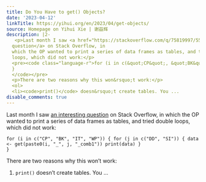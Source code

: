 ```yaml
---
title: Do You Have to get() Objects?
date: '2023-04-12'
linkTitle: https://yihui.org/en/2023/04/get-objects/
source: Homepage on Yihui Xie | 谢益辉
description: |2-
   <p>Last month I saw <a href="https://stackoverflow.com/q/75819997/559676">an interesting
  question</a> on Stack Overflow, in
  which the OP wanted to print a series of data frames as tables, and tried double
  loops, which did not work:</p>
  <pre><code class="language-r">for (i in c(&quot;CP&quot;, &quot;BK&quot;, &quot;IT&quot;, &quot;WP&quot;)) { for (j in c(&quot;DD&quot;, &quot;SI&quot;)) { data &lt;- get(paste0(i, &quot;_&quot;, j, &quot;_comb1&quot;)) print(data) }
  }
  </code></pre>
  <p>There are two reasons why this won&rsquo;t work:</p>
  <ol>
  <li><code>print()</code> doesn&rsquo;t create tables. You ...
disable_comments: true
---
```

 <p>Last month I saw <a href="https://stackoverflow.com/q/75819997/559676">an interesting
question</a> on Stack Overflow, in
which the OP wanted to print a series of data frames as tables, and tried double
loops, which did not work:</p>
<pre><code class="language-r">for (i in c(&quot;CP&quot;, &quot;BK&quot;, &quot;IT&quot;, &quot;WP&quot;)) { for (j in c(&quot;DD&quot;, &quot;SI&quot;)) { data &lt;- get(paste0(i, &quot;_&quot;, j, &quot;_comb1&quot;)) print(data) }
}
</code></pre>
<p>There are two reasons why this won&rsquo;t work:</p>
<ol>
<li><code>print()</code> doesn&rsquo;t create tables. You ...